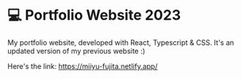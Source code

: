 # 💻 Portfolio Website 2023

My portfolio website, developed with React, Typescript & CSS. It's an updated version of my previous website :)

Here's the link: https://miiyu-fujita.netlify.app/
